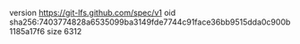 version https://git-lfs.github.com/spec/v1
oid sha256:7403774828a6535099ba3149fde7744c91face36bb9515dda0c900b1185a17f6
size 6312
